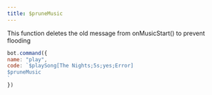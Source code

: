 ```yaml
---
title: $pruneMusic
---
```


This function deletes the old message from onMusicStart\(\) to prevent flooding

```javascript
bot.command({
name: "play",
code: `$playSong[The Nights;5s;yes;Error]
$pruneMusic
`
})
```

